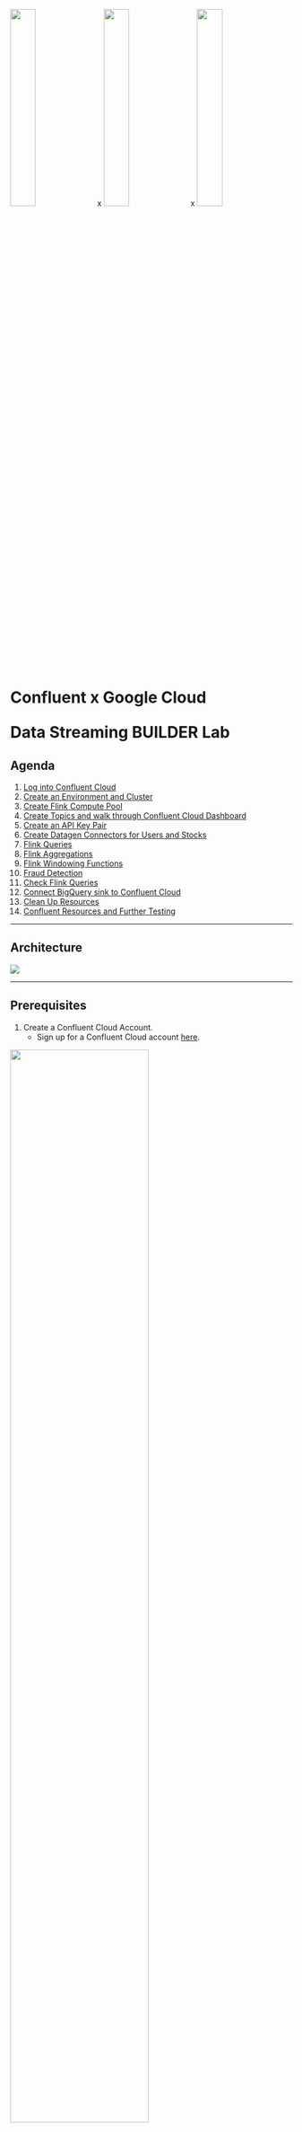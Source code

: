 <img src="https://upload.wikimedia.org/wikipedia/commons/b/ba/Confluent_Logo.png" width=30% height=30%> x <img src="https://upload.wikimedia.org/wikipedia/commons/5/51/Google_Cloud_logo.svg" width=30% height=30%> x <img src="https://lh3.googleusercontent.com/upNbqAZ6mZFW6AQfgpnj6Gzm605ck7cqLywg2LhQYT8N8bQQ19XMWvFNm8tSQSKZ=h100" width=30% height=30%>


# Confluent x Google Cloud <p/> Data Streaming BUILDER Lab

## **Agenda**
1. [Log into Confluent Cloud](#step-1)
2. [Create an Environment and Cluster](#step-2)
3. [Create Flink Compute Pool](#step-3)
4. [Create Topics and walk through Confluent Cloud Dashboard](#step-4)
5. [Create an API Key Pair](#step-5)
6. [Create Datagen Connectors for Users and Stocks](#step-6)
7. [Flink Queries](#step-7)
8. [Flink Aggregations](#step-8)
9. [Flink Windowing Functions](#step-9)
10. [Fraud Detection](#step-10)
11. [Check Flink Queries](#step-11)
12. [Connect BigQuery sink to Confluent Cloud](#step-12)
13. [Clean Up Resources](#step-13)
14. [Confluent Resources and Further Testing](#step-14)

***

## **Architecture**

![](images/GCP-builder-arch.png)

***

## **Prerequisites**

1. Create a Confluent Cloud Account.
    - Sign up for a Confluent Cloud account [here](https://www.confluent.io/ko-kr/get-started/?utm_campaign=tm.fm-apac_cd.2024.09.24_APAC_KR_WS_GCP-x-CFLT-BUILDER-Live-Lab).

<img src=images/confluent-cloud-account-google.png width=70%>

    - Once you have signed up and logged in, click on the menu icon at the upper right hand corner, click on “Billing & payment”, then enter payment details under “Payment details & contacts”. A screenshot of the billing UI is included below.

> **Note:** You will create resources during this workshop that will incur costs. When you sign up for a Confluent Cloud account, you will get free credits to use in Confluent Cloud. This will cover the cost of resources created during the workshop. More details on the specifics can be found [here](https://www.confluent.io/confluent-cloud/tryfree/).

<img src=images/billing-payment.png width=70%>

***

## **Objective**

In this hands-on lab, participants will learn and explore how to leverage Confluent Cloud, powered by Kora Engine, to build a real-time streaming analytics use case and activate the power of data with Google Cloud services such as BigQuery, AutoML, Looker Studio etc.

During the session, we will explore:
- The common challenges of Apache Kafka Deployments
- How you can easily activate Confluent Cloud on Google Cloud Marketplace
- How to connect Google Cloud Services with Confluent Cloud
- The benefits of Confluent Cloud for production workloads on Google Cloud

***

## <a name="step-1"></a>Log into Confluent Cloud

1. Log into [Confluent Cloud](https://confluent.cloud) and enter your email and password.

<img src="images/login.png" width=70%>


2. If you are logging in for the first time, you will see a self-guided wizard that walks you through spinning up a cluster. Please minimize this as you will walk through those steps in this workshop. 

***

## <a name="step-2"></a>Create an Environment and Cluster

An environment contains clusters and its deployed components such as Apache Flink, Connectors, ksqlDB, and Schema Registry. You have the ability to create different environments based on your company's requirements. For example, you can use environments to separate Development/Testing, Pre-Production, and Production clusters. 

1. Click **+ Add Environment**. Specify an **Environment Name** 

>**Note:** There is a *default* environment ready in your account upon account creation. You can use this *default* environment for the purpose of this workshop if you do not wish to create an additional environment.

<img src="images/environment.png" width=70%>

<!-- 2. Select **Essentials** for Stream Governance Packages, click **Create**.

3. Select **GCP Singapore Region** for Stream Governance Essentials, click **Continue**.

<img src="images/stream-governance-2.png" width=70%> -->

2. Now that you have an environment, click **Create Cluster on my own**. 

> **Note:** Confluent Cloud clusters are available in 3 types: Basic, Standard, and Dedicated. Basic is intended for development use cases so you will use that for the workshop. Basic clusters only support single zone availability. Standard and Dedicated clusters are intended for production use and support Multi-zone deployments. If you are interested in learning more about the different types of clusters and their associated features and limits, refer to this [documentation](https://docs.confluent.io/current/cloud/clusters/cluster-types.html).

5. Chose the **Basic** cluster type. 

<img src="images/cluster-type.png" width=70%>

6. Click **Begin Configuration**. 
7. Choose GCP as Cloud Provider and your preferred, region (Singapore/ asia-southeast1) , and Uptime SLA is default. 

<img src="images/cluster-region.png" width=70%>

8. Add Promo-code for this workshop : 9/24 CFLTxGoogle Builder Live Lab: **POPTOUT000E6WJU8LFX66**

<img src="images/enter-payment.png" width=70%>

9. Specify a **Cluster Name**. For the purpose of this lab, any name will work here. 

<img src="images/create-cluster.png" width=70%>

10. View the associated *Configuration & Cost*, *Usage Limits*, and *Uptime SLA* information before launching. 

11. Click **Launch Cluster**. 

***

## <a name="step-3"></a>Create a Flink Compute Pool

1. On the navigation menu, select **Flink** and click **Create Compute Pool**.

<img src="images/create-flink-pool-1.png" width=70%>


2. Select **Region** (Singapore) and then **Continue**.

> Choose the same Region with Cluster what created before

<img src="images/create-flink-pool-2.png" width=70%>


3. Name you **Pool Name**. Click **Create**.

<img src="images/create-flink-pool-3.png" width=70%>

> **Note:** The capacity of a compute pool is measured in CFUs. Compute pools expand and shrink automatically based on the resources required by the statements using them. A compute pool without any running statements scale down to zero. The maximum size of a compute pool is configured during creation. 

4. Flink Compute pools will be ready in minutes. You can click **Open SQL workspace** when the pool is ready to use.

<img src="images/create-flink-pool-4.png" width=70%>


5. Change your workspace name by clicking **settings button**. Click **Save changes** after you update the workspace name.

<img src="images/flink-workspace-1.png" width=70%>


6. Set the default Catalog as your environment name.

<img src="images/flink-workspace-2.png" width=70%>


7. Set the default Database as your cluster name.

<img src="images/flink-workspace-2.png" width=70%>

***

## <a name="step-4"></a>Creates Topic and Walk Through Cloud Dashboard

1. On the navigation menu, you will see **Cluster Overview**. 

> **Note:** This section shows Cluster Metrics, such as Throughput and Storage. This page also shows the number of Topics, Partitions, Connectors, and ksqlDB Applications.  Below is an example of the metrics dashboard once you have data flowing through Confluent Cloud. 

<img src=images/cluster-metrics.png width=70%>

2. Click on **Cluster Settings**. This is where you can find your **Cluster ID, Bootstrap Server, Cloud Details, Cluster Type,** and **Capacity Limits**.
3. On the same navigation menu, select **Topics** and click **Create Topic**. 
4. Enter **users_topic** as the topic name, **1** as the number of partitions, and then click **Create with defaults**. 

![](images/create-users-topic.png)

5. Repeat the previous step and create a second topic name **stocks_topic** and **1** as the number of partitions.

![](images/create-stocks-topic.png)


> **Note:** Topics have many configurable parameters. A complete list of those configurations for Confluent Cloud can be found [here](https://docs.confluent.io/cloud/current/using/broker-config.html). If you are interested in viewing the default configurations, you can view them in the Topic Summary on the right side. 

7. After topic creation, the **Topics UI** allows you to monitor production and consumption throughput metrics and the configuration parameters for your topics. When you begin sending messages to Confluent Cloud, you will be able to view those messages and message schemas.
8. Below is a look at the topic, **users_topic**, but you need to send data to this topic before you see any metrics.

![](images/users-topic.png)

***

## <a name="step-5"></a>Create an API Key

1. Click **API Keys** on the navigation menu. 
2. Click **Create Key** in order to create your first API Key. If you have an existing API Key select **+ Add Key** to create another API Key.

<img src="images/create-apikey.png" width=70%>


3. Select **My account** and then click **Next**. 
4. Copy or save your API Key and Secret somewhere. You will need these later on in the lab, you will not be able to view the secret again once you close this dialogue. 
5. After creating and saving the API key, you will see this API key in the Confluent Cloud UI in the **API Keys** section. If you don’t see the API key populate right away, refresh the browser.

***

## <a name="step-6"></a>Create Sample Data(Datagen Source) Connectors for Users and Stocks

The next step is to produce sample data using the Datagen Source connector. You will create three Datagen Source connectors. One connector will send sample customer data to **users_topic** topic, the other connector will send sample product data to **stocks_topic** topic.

1. First, you will create the connector that will send data to **users_topic**. From the Confluent Cloud UI, click on the **Connectors** tab on the navigation menu. Click on the **Datagen Source** icon.

<img src="images/connectors.png" width=80%>

2. Enter the following configuration details. The remaining fields can be left blank.

| setting                            | value                        |
|------------------------------------|------------------------------|
| name                               | DatagenSourceConnector_users |
| api key                            | [*from step 5* ](#step-5)    |
| api secret                         | [*from step 5* ](#step-5)    |
| topic                              | users_topic                  |
| output message format              | AVRO                         |
| quickstart                         | Users                        |
| max interval between messages (ms) | 1000                         |
| tasks                              | 1                            |

<img src="images/datagen-apikey.png" width=80%>
<img src="images/datagen-1.png" width=80%>
<img src="images/datagen-2.png" width=80%>


3. Click on **Additional configurations** and complete the necessary fields and click **Continue**.

<img src="images/datagen-3.png" width=80%>

   
4. Before launching the connector, you should see something similar to the following. If everything looks similar, select **Launch**. 

<img src="images/datagen-4.png" width=70%>


5. Next, create the second connector that will send data to **stocks_topic**. Click on **+ Add Connector** and then the **datagen Source** icon again. 

6. Enter the following configuration details. The remaining fields can be left blank. 

| setting                            | value                        |
|------------------------------------|------------------------------|
| name                               | DatagenSourceConnector_stocks|
| api key                            | [*from step 5* ](#step-5)    |
| api secret                         | [*from step 5* ](#step-5)    |
| topic                              | stocks_topic                 |
| output message format              | AVRO                         |
| quickstart                         | Stocks trade                 |
| max interval between messages (ms) | 1000                         |
| tasks                              | 1                            |

<br> 

7. Review the output again and then select **Launch**.

> **Note:** It may take a few moments for the connectors to launch. Check the status and when both are ready, the status should show *running*. <br> <img src="images/running-connectors.png" width=80%>

> **Note:** If the connectors fails, there are a few different ways to troubleshoot the error:
> * Click on the *Connector Name*. You will see a play and pause button on this page. Click on the play button.
> * Click on the *Connector Name*, go to *Settings*, and re-enter your API key and secret. Double check there are no extra spaces at the beginning or end of the key and secret that you may have accidentally copied and pasted.
> * If neither of these steps work, try creating another Datagen connector.


8. You can view the sample data flowing into topics in real time. Navigate to  the **Topics** tab and then click on the **users_topic**. You can view the production and consumption throughput metrics here.

9. Click on **Messages**.

* You should now be able to see the messages within the UI. You can view the specific messages by clicking the icon. 

<img src="images/message-view-1.png" width=80%>
 

* The message details should look something like the following. 

<img src="images/message-view-2.png" width=80%>


***

## <a name="step-7"></a>Flink Queries
Kafka topics and schemas are always in sync with our Flink cluster. Any topic created in Kafka is visible directly as a table in Flink, and any table created in Flink is visible as a topic in Kafka. Effectively, Flink provides a SQL interface on top of Confluent Cloud.

Following mappings exist:
| Kafka          | Flink     | 
| ------------   | --------- |
| Environment    | Catalog   | 
| Cluster        | Database  |
| Topic + Schema | Table     |

1. Familiarize with **Flink SQL** Basics.
```sql
SHOW CATALOGS;
```

```
SHOW DATABASES;
```

```sql
SHOW TABLES;
```

<img src="images/show-tables.png" width=80%>


Understand how the table `stocks_topic` was created:

```sql
SHOW CREATE TABLE stocks_topic;
```

You can find more information about all DDL Statements [here.](https://docs.confluent.io/cloud/current/flink/reference/statements/overview.html)

Let us first check the table schema for our `stocks_topic` catalog. This should be the same as the topic schema in Schema Registry.
```sql
DESCRIBE stocks_topic;
```

2. Let's check if any product records exist in the table.
```sql
SELECT * FROM stocks_topic;
```

3. Check if the `users_topic` schema  exists. 
```sql
DESCRIBE users_topic;
```

4. Check the customers in Texas whose name start with `B`.
```sql
SELECT * FROM users_topic
  WHERE userid = 'User_8' AND gender LIKE 'MA%';
```

5. Check the first five stocks trades for one customer.
```sql
SELECT side,
       quantity,
       symbol,
       $rowtime AS ingestion_time
  FROM stocks_topic
  WHERE userid = 'User_8'
  LIMIT 5;
```


6. Find the message timestamps for all stocks trades of one user.
```sql
SELECT side,
       quantity,
       symbol,
       $rowtime AS ingestion_time
  FROM stocks_topic
  WHERE userid = 'User_8';
```


7. Enrich Stocks Trades information with Users Topic. Create a new table for enriched order information..
```sql
CREATE TABLE stocks_trades_enriched_user_detail(
  userid STRING,
  regionid STRING, 
  gender STRING, 
  side STRING, 
  quantity INT, 
  symbol STRING, 
  price INT, 
  account STRING
) WITH (
    'changelog.mode' = 'retract'
) AS      
    SELECT ut.userid AS userid, 
           regionid, 
           gender, 
           side, 
           quantity, 
           symbol, 
           price, 
           account
    FROM stocks_topic st
    LEFT JOIN users_topic ut
    ON st.userid = ut.userid;
;
```
> 6 partitions
> changelog.mode = upsert / append / RETRACT https://docs.confluent.io/cloud/current/flink/reference/statements/create-table.html#changelog-mode
> If you want to create with 3 partitions
> 

```sql
CREATE TABLE stocks_trades_enriched_user_detail(
  userid STRING,
  regionid STRING, 
  gender STRING, 
  side STRING, 
  quantity INT, 
  symbol STRING, 
  price INT, 
  account STRING
) 
DISTRIBUTED INTO 3 BUCKETS
WITH (
    'changelog.mode' = 'retract'
) AS      
    SELECT ut.userid AS userid, 
           regionid, 
           gender, 
           side, 
           quantity, 
           symbol, 
           price, 
           account
    FROM stocks_topic st
    LEFT JOIN users_topic ut
    ON st.userid = ut.userid;
```

<!-- 
8. Insert joined data from 2 tables into the new table. Keep this query running.
```sql
INSERT INTO stocks_trades_enriched_user_detail
     SELECT ut.userid AS userid, 
           regionid, 
           gender, 
           side, 
           quantity, 
           symbol, 
           price, 
           account
    FROM stocks_topic st
    LEFT JOIN users_topic ut
    ON st.userid = ut.userid;
``` -->
8. Add Flink Statement windows by click (+). Check the enriched table by running this query.
```sql
select * from stocks_trades_enriched_user_detail;
```

<img src="images/stocks-enriched-query.png" width=80%>
 
***

## <a name="step-8"></a>Flink Aggregations
1. Find the number of users records.
```sql
SELECT COUNT(userid) AS num_records
FROM users_topic;
```

2. Find the number of unique users records.
```sql
SELECT COUNT(DISTINCT userid) AS num_customers
FROM users_topic;
```

3. For each userid, find the number of stock symbol, average quantity and maximum model price. 
```sql
SELECT userid as user_id, 
       COUNT(DISTINCT symbol) as stock_by_symbol,
       ROUND(AVG(quantity),2) as avg_quantity,
       MAX(price) as max_price
FROM stocks_topic
GROUP BY userid;
```
4. Running query to aggregate the data by counting buys of stocks. 
```sql
SELECT symbol,
       COUNT(quantity) AS total_times_bought
FROM stocks_topic
WHERE side = 'BUY'
GROUP BY symbol
```

5. Create new table number_of_times_stock_bought to store the result. 
```sql
CREATE TABLE number_of_times_stock_bought(
  symbol STRING,
  total_times_bought BIGINT,
  PRIMARY KEY (symbol) NOT ENFORCED
)
DISTRIBUTED INTO 3 BUCKETS
AS
    SELECT symbol,
        COUNT(quantity) AS total_times_bought
    FROM stocks_topic
    WHERE side = 'BUY'
    GROUP BY symbol
```

6. Add Flink Statement windows by click (+). Running query to the number_of_times_stock_bought table. 
```sql
select * from number_of_times_stock_bought;
```

7. Next, create a table that calculates the total number of stocks purchased per symbol.  
```sql
SELECT symbol,
           SUM(quantity) AS total_quantity
FROM stocks_topic
WHERE side = 'BUY'
GROUP BY symbol
```

8. Create new table total_stock_purchased that calculates the total number of stocks purchased per symbol to store the result. 
```sql
CREATE TABLE total_stock_purchased(
  symbol STRING,
  total_quantity BIGINT,
  PRIMARY KEY (symbol) NOT ENFORCED
)
DISTRIBUTED INTO 3 BUCKETS
AS
    SELECT symbol,
        SUM(quantity) AS total_quantity 
    FROM stocks_topic
    WHERE side = 'BUY'
    GROUP BY symbol
```

9. Add Flink Statement windows by click (+). Check the result by running query to the total_stock_purchased table. 
```sql
select * from total_stock_purchased;
```
> **Note:** Check this [link](https://docs.confluent.io/cloud/current/flink/reference/functions/aggregate-functions.html) for more information about Flink aggregation functions.

***

## <a name="step-9"></a>Flink Windowing Functions
Windows are central to processing infinite streams. Windows split the stream into “buckets” of finite size, over which you can apply computations. This document focuses on how windowing is performed in Confluent Cloud for Apache Flink and how you can benefit from windowed functions.

Flink provides several window table-valued functions (TVF) to divide the elements of your table into windows, including:

a. [Tumble Windows](https://docs.confluent.io/cloud/current/flink/reference/queries/window-tvf.html#flink-sql-window-tvfs-tumble)
<br> 
b. [Hop Windows](https://docs.confluent.io/cloud/current/flink/reference/queries/window-tvf.html#flink-sql-window-tvfs-hop)
<br> 
c. [Cumulate Windows](https://docs.confluent.io/cloud/current/flink/reference/queries/window-tvf.html#flink-sql-window-tvfs-cumulate)
<br> 

1. Find the amount of stocks trades for five minute intervals (tumbling window aggregation).
```sql
SELECT window_end,
       COUNT(side) AS num_orders
FROM TABLE(
  TUMBLE(TABLE stocks_topic, DESCRIPTOR(`$rowtime`), INTERVAL '5' MINUTES))
GROUP BY window_end;
```

2. Find the amount of stocks trades for ten minute intervals advanced by five minutes (hopping window aggregation).
```sql
SELECT window_start,
       window_end,
       COUNT(side) AS num_orders
FROM TABLE(
  HOP(TABLE stocks_topic, DESCRIPTOR(`$rowtime`), INTERVAL '5' MINUTES, INTERVAL '10' MINUTES))
GROUP BY window_start, window_end;
```

> **Note:** Check this [link](https://docs.confluent.io/cloud/current/flink/reference/queries/window-tvf.html) for the detailed information about Flink Window aggregations.

***

## <a name="step-10"></a>Fraud Detection

After we walked through a few examples on how to use Flink for Windowing, Tumble Windows and Hop Windows, We will use it including how to use it for anomaly or fraud detection. Flink enables aggregation operations on tables, as you saw in the previous step, and you have the ability to set time boundaries named windows. A window has a start time and an end time, which you access in your queries by using WINDOWSTART and WINDOWEND. When using Windowing, aggregate functions are applied only to the records that occur within the specified time window. 

1. Create table stocks_purchased_today
```sql
CREATE TABLE stocks_purchased_today(
  symbol STRING,
  window_start TIMESTAMP,
  window_end TIMESTAMP,
  quantity BIGINT,
  PRIMARY KEY (symbol, window_start,window_end) NOT ENFORCED
)
DISTRIBUTED INTO 3 BUCKETS
AS
    SELECT symbol,window_start,
    window_end,     
    COUNT(*) AS quantity
    FROM TABLE(
    TUMBLE(TABLE stocks_topic, DESCRIPTOR(`$rowtime`), INTERVAL '5' MINUTES))
    GROUP BY symbol,window_end,window_start;
```
<!-- 
2. Insert data into the new table created above.
```sql
insert into stocks_purchased_today
SELECT symbol,window_start,
  window_end,     
  COUNT(*) AS quantity
FROM TABLE(
  TUMBLE(TABLE stocks_topic, DESCRIPTOR(`$rowtime`), INTERVAL '5' MINUTES))
GROUP BY symbol,window_end,window_start;
``` -->

2. Add Flink Statement windows by click (+). Once you have created the windowed table, and you have inserted the data , use the Flink Workspace to query the table. If you construct the statement on your own, make sure it looks like the following..
```sql
select * from stocks_purchased_today
```

3. Going along with the theme of fraud detection, create a table named accounts_to_monitor with accounts to monitor based on their activity during a given time frame. In the Flink Workspace , paste the following statement and run the query. Change XXX with your random number.
```sql
CREATE TABLE accounts_to_monitor_XXX(
  window_start TIMESTAMP,
  window_end TIMESTAMP,
  account STRING,
  quantity BIGINT,
  PRIMARY KEY (window_start,window_end,account) NOT ENFORCED
)
DISTRIBUTED INTO 3 BUCKETS
AS
    SELECT window_start,
    window_end,
    account,     
    COUNT(*) AS quantity
    FROM TABLE(
    TUMBLE(TABLE stocks_topic, DESCRIPTOR(`$rowtime`), INTERVAL '5' MINUTES))
    GROUP BY window_end,window_start,account
    HAVING COUNT(*)>10;
```

4. Add Flink Statement windows by click (+). Verify the result.
```sql
Select * from  accounts_to_monitor_XXX;
``` 

***

## <a name="step-11"></a>Check Flink Queries

Building on our Fraud Detection example from the last step, let’s say our fraud service wants to check on high frequency accounts. Then we can monitor the activity for a suspicious account. 


1. In the Flink Statement Editor. We run this query in the Editor to see how our accounts are behaving.  

```sql
SELECT * FROM accounts_to_monitor_XXX
     WHERE quantity > 100;
```
2. Once we have identified a potential troublemaker, we can create an ephemeral push query to monitor future trades from our **STOCKS_ENRICHED** stream. This will continue to push trades to the fraud service for further analysis until it is stopped. 

```sql
SELECT * FROM stocks_trades_enriched_user_detail 
	WHERE account = 'ABC123';
```

***

## <a name="step-12"></a>Connect BigQuery sink to Confluent Cloud

The next step is to sink data from Confluent Cloud into BigQuery using the [fully-managed BigQuery Sink connector](https://docs.confluent.io/cloud/current/connectors/cc-gcp-bigquery-storage-sink.html). The connector will send real time data on **accounts_to_monitor** into BigQuery.

1. First, you will create the connector that will automatically create a BigQuery table and populate that table with the data from the promotions topic within Confluent Cloud. From the Confluent Cloud UI, click on the Connectors tab on the navigation menu and select **+Add connector**. Search and click on the BigQuery Sink icon.


<img src="images/bigquery-1.png" width=40%>


2. Enter the following configuration details. The remaining fields can be left blank.



| Setting                | Value                              |
|------------------------|------------------------------------|
| `Topics `              | accounts_to_monitor_XXX            |
| `Kafka API Key`        | From step 5                        |
| `Kafka API Secret`     | From step 5                        |
| `Authentication method`| Google cloud service account       |
| `GCP Credential file`  | Upload your_gcp_credential_json_file |
| `Project ID `          | your_project_ID                    |
| `Dataset`		 | accounts_to_monitor                |
| `Ingestion Mode`       | streaming                          |
| `Input Kafka format`   | AVRO                               |
| `Sanitze topics `      | true                               |
| `Sanitize field name`  | true                               |
| `Auto create table`    | PARTITION by INGESTION TIME        |
| `Partitioning type`    | DAY                                |
| `Max poll interval (ms)`| 60000                              |
| `Tasks`                | 1                                  |
| `Name`                 | BigQueryStorageSinkConnector_accounts_to_monitor    |


- Topic Selection

<img src="images/bigquery-2.png" width=80%>


<br>

- Authentication

<img src="images/bigquery-3.png" width=80%>


3. Click on **Next**.

4. Before launching the connector, you will be brought to the summary page.  Once you have reviewed the configs and everything looks good, select **Launch**.


<img src="images/bigquery-4.png" width=80%>


5. This should return you to the main Connectors landing page. Wait for your newly created connector to change status from **Provisioning** to **Running**.

6. Shortly after, please switch over to the BigQuery page within Google Console to show that a table matching the topic name you used when creating the BigQuery connector in Confluent Cloud has been created within the dataset that you have provided.  Clicking the table name should open a BigQuery editor for it.


<img src="images/bigquery-5.png" width=80%>


7. Query results in Bigquery.


<img src="images/bigquery-6.png" width=80%>


8. Explore data in Looker Studio.


<img src="images/bigquery-7.png" width=80%>


<br>

- Looker Studio

<img src="images/bigquery-8.png" width=80%>


***

## <a name="step-13"></a>Clean Up Resources

Deleting the resources you created during this workshop will prevent you from incurring additional charges. 

1. The first item to delete is the Apache Flink Compute Pool. Select the **Delete** button under **Actions** and enter the **Application Name** to confirm the deletion. 

<img src="images/flink-delete-compute-pool.png" width=70%>


2. Delete the BigQuery sink connector by navigating to **Connectors** in the navigation panel, clicking your connector name, then clicking the trash can icon in the upper right and entering the connector name to confirm the deletion.

<img src="images/delete-connector.png" width=60%>


3. Next, delete the Datagen Source connectors for **users** and **stocks**. 

4. Delete the Cluster by going to the **Settings** tab and then selecting **Delete cluster**.

<img src="images/delete-cluster.png" width=40%>

5. Delete the Environment by expanding right hand menu and going to **Environments** tab and then clicking on **Delete** for the associated Environment you would like to delete

6. 만약 Confluent Cloud 자체를 사용하지 않겠다면 Oraganization을 삭제해도 됩니다.

오른쪽 상단 Admin 메뉴 > organization settings > "Delete this organization"

<img src=images/delete-organization.png width=70%>



*** 

## <a name="step-14"></a>Confluent Resources and Further Testing

Here are some links to check out if you are interested in further testing:
- [Confluent Cloud Documentation](https://docs.confluent.io/cloud/current/overview.html)
- [Best Practices for Developing Apache Kafka Applications on Confluent Cloud](https://assets.confluent.io/m/14397e757459a58d/original/20200205-WP-Best_Practices_for_Developing_Apache_Kafka_Applications_on_Confluent_Cloud.pdf)
